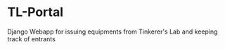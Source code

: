 # TL-Portal
Django Webapp for issuing equipments from Tinkerer's Lab and keeping track of entrants


